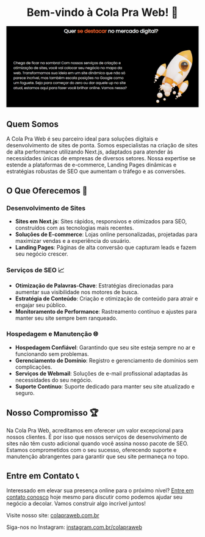 <div align="center">

# Bem-vindo à Cola Pra Web! 🚀

![Logo da Cola Pra Web](./colapraweb1.png)

</div>

## Quem Somos

A Cola Pra Web é seu parceiro ideal para soluções digitais e desenvolvimento de sites de ponta. Somos especialistas na criação de sites de alta performance utilizando Next.js, adaptados para atender às necessidades únicas de empresas de diversos setores. Nossa expertise se estende a plataformas de e-commerce, Landing Pages dinâmicas e estratégias robustas de SEO que aumentam o tráfego e as conversões.

## O Que Oferecemos 💼

### Desenvolvimento de Sites
- **Sites em Next.js**: Sites rápidos, responsivos e otimizados para SEO, construídos com as tecnologias mais recentes.
- **Soluções de E-commerce**: Lojas online personalizadas, projetadas para maximizar vendas e a experiência do usuário.
- **Landing Pages**: Páginas de alta conversão que capturam leads e fazem seu negócio crescer.

### Serviços de SEO 📈
- **Otimização de Palavras-Chave**: Estratégias direcionadas para aumentar sua visibilidade nos motores de busca.
- **Estratégia de Conteúdo**: Criação e otimização de conteúdo para atrair e engajar seu público.
- **Monitoramento de Performance**: Rastreamento contínuo e ajustes para manter seu site sempre bem ranqueado.

### Hospedagem e Manutenção 🌐
- **Hospedagem Confiável**: Garantindo que seu site esteja sempre no ar e funcionando sem problemas.
- **Gerenciamento de Domínio**: Registro e gerenciamento de domínios sem complicações.
- **Serviços de Webmail**: Soluções de e-mail profissional adaptadas às necessidades do seu negócio.
- **Suporte Contínuo**: Suporte dedicado para manter seu site atualizado e seguro.

## Nosso Compromisso 🏆

Na Cola Pra Web, acreditamos em oferecer um valor excepcional para nossos clientes. É por isso que nossos serviços de desenvolvimento de sites não têm custo adicional quando você assina nosso pacote de SEO. Estamos comprometidos com o seu sucesso, oferecendo suporte e manutenção abrangentes para garantir que seu site permaneça no topo.

## Entre em Contato 📞

Interessado em elevar sua presença online para o próximo nível? [Entre em contato conosco](https://api.whatsapp.com/send?phone=5511967580807&text=Ol%C3%A1%20estou%20entrando%20em%20contato%20por%20meio%20do%20site!) hoje mesmo para discutir como podemos ajudar seu negócio a decolar. Vamos construir algo incrível juntos!

Visite nosso site: [colapraweb.com.br](https://colapraweb.com.br)

Siga-nos no Instagram: [instagram.com.br/colapraweb](https://instagram.com.br/colapraweb)
